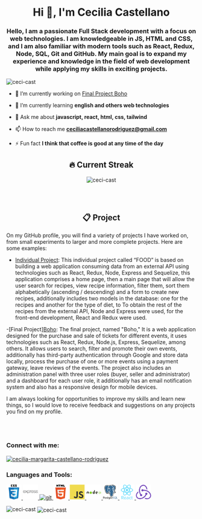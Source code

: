 <h1 align="center">Hi 👋, I'm Cecilia Castellano</h1>
<h3 align="center">Hello, I am a passionate Full Stack development with a focus on web technologies. I am knowledgeable in JS, HTML and CSS, and I am also familiar with modern tools such as React, Redux, Node, SQL, Git and GitHub. My main goal is to expand my experience and knowledge in the field of web development while applying my skills in exciting projects.</h3>

<p align="left"> <img src="https://komarev.com/ghpvc/?username=ceci-cast&label=Profile%20views&color=0e75b6&style=flat" alt="ceci-cast" /> </p>

- 🔭 I’m currently working on [Final Project Boho](https://pf-ptb-grupo-06.vercel.app/)

- 🌱 I’m currently learning **english and others web technologies**

- 💬 Ask me about **javascript, react, html, css, tailwind**

- 📫 How to reach me **ceciliacastellanorodriguez@gmail.com**

- ⚡ Fun fact **I think that coffee is good at any time of the day**

<h2 align="center">🔥 Current Streak</h2>
<p align="center"><img align="center" src="https://github-readme-streak-stats.herokuapp.com/?user=ceci-cast&" alt="ceci-cast" /></p>
<br>
<br>

<h2 align="center">📋 Project</h2>

On my GitHub profile, you will find a variety of projects I have worked on, from small experiments to larger and more complete projects. Here are some examples:

- [Individual Project](https://github.com/ceci-cast/PI-Food): This individual project called “FOOD” is based on building a web application consuming data from an external API using technologies such as React, Redux, Node, Express and Sequelize, this application comprises a home page, then a main page that will allow the user search for recipes, view recipe information, filter them, sort them alphabetically (ascending / descending) and a form to create new recipes, additionally includes two models in the database: one for the recipes and another for the type of diet, to To obtain the rest of the recipes from the external API, Node and Express were used, for the front-end development, React and Redux were used.


-[Final Project][Boho](https://github.com/ceci-cast/Boho): The final project, named "Boho," It is a web application designed for the purchase and sale of tickets for different events, it uses technologies such as React, Redux, Node.js, Express, Sequelize, among others. It allows users to search, filter and promote their own events, additionally has third-party authentication through Google and store data locally, process the purchase of one or more events using a payment gateway, leave reviews of the events. The project also includes an administration panel with three user roles (buyer, seller and administrator) and a dashboard for each user role, it additionally has an email notification system and also has a responsive design for mobile devices.


I am always looking for opportunities to improve my skills and learn new things, so I would love to receive feedback and suggestions on any projects you find on my profile.

<br>
<br>

<h3 align="left">Connect with me:</h3>
<p align="left">
<a href="https://linkedin.com/in/cecilia-margarita-castellano-rodriguez" target="blank"><img align="center" src="https://raw.githubusercontent.com/rahuldkjain/github-profile-readme-generator/master/src/images/icons/Social/linked-in-alt.svg" alt="cecilia-margarita-castellano-rodriguez" height="30" width="40" /></a>
</p>

<h3 align="left">Languages and Tools:</h3>
<p align="left"> <a href="https://www.w3schools.com/css/" target="_blank" rel="noreferrer"> <img src="https://raw.githubusercontent.com/devicons/devicon/master/icons/css3/css3-original-wordmark.svg" alt="css3" width="40" height="40"/> </a> <a href="https://expressjs.com" target="_blank" rel="noreferrer"> <img src="https://raw.githubusercontent.com/devicons/devicon/master/icons/express/express-original-wordmark.svg" alt="express" width="40" height="40"/> </a> <a href="https://git-scm.com/" target="_blank" rel="noreferrer"> <img src="https://www.vectorlogo.zone/logos/git-scm/git-scm-icon.svg" alt="git" width="40" height="40"/> </a> <a href="https://www.w3.org/html/" target="_blank" rel="noreferrer"> <img src="https://raw.githubusercontent.com/devicons/devicon/master/icons/html5/html5-original-wordmark.svg" alt="html5" width="40" height="40"/> </a> <a href="https://developer.mozilla.org/en-US/docs/Web/JavaScript" target="_blank" rel="noreferrer"> <img src="https://raw.githubusercontent.com/devicons/devicon/master/icons/javascript/javascript-original.svg" alt="javascript" width="40" height="40"/> </a> <a href="https://nodejs.org" target="_blank" rel="noreferrer"> <img src="https://raw.githubusercontent.com/devicons/devicon/master/icons/nodejs/nodejs-original-wordmark.svg" alt="nodejs" width="40" height="40"/> </a> <a href="https://www.postgresql.org" target="_blank" rel="noreferrer"> <img src="https://raw.githubusercontent.com/devicons/devicon/master/icons/postgresql/postgresql-original-wordmark.svg" alt="postgresql" width="40" height="40"/> </a> <a href="https://reactjs.org/" target="_blank" rel="noreferrer"> <img src="https://raw.githubusercontent.com/devicons/devicon/master/icons/react/react-original-wordmark.svg" alt="react" width="40" height="40"/> </a> <a href="https://redux.js.org" target="_blank" rel="noreferrer"> <img src="https://raw.githubusercontent.com/devicons/devicon/master/icons/redux/redux-original.svg" alt="redux" width="40" height="40"/> </a> </p>

<p><img align="left" src="https://github-readme-stats.vercel.app/api/top-langs?username=ceci-cast&show_icons=true&locale=en&layout=compact" alt="ceci-cast" /></p>

<p>&nbsp;<img align="center" src="https://github-readme-stats.vercel.app/api?username=ceci-cast&show_icons=true&locale=en" alt="ceci-cast" /></p>